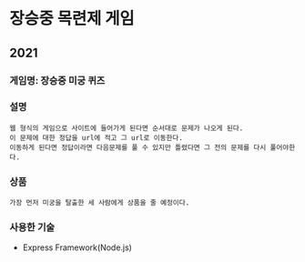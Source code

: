 # 장승중 목련제 게임


## 2021
### **게임명**: 장승중 미궁 퀴즈
### **설명**
```
웹 형식의 게임으로 사이트에 들어가게 된다면 순서대로 문제가 나오게 된다.
이 문제에 대한 정답을 url에 적고 그 url로 이동한다.
이동하게 된다면 정답이라면 다음문제를 풀 수 있지만 틀렸다면 그 전의 문제를 다시 풀어야한다.
```
### **상품**
```
가장 먼저 미궁을 탈출한 세 사람에게 상품을 줄 예정이다.
```
### **사용한 기술**
+ Express Framework(Node.js)